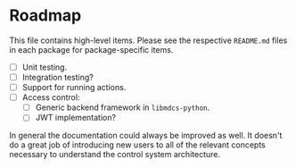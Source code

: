 # Roadmap

This file contains high-level items. Please see the respective `README.md` files in each package for
package-specific items.

- [ ] Unit testing.
- [ ] Integration testing?
- [ ] Support for running actions.
- [ ] Access control:
  - [ ] Generic backend framework in `libmdcs-python`.
  - [ ] JWT implementation?

In general the documentation could always be improved as well. It doesn't do a great job of
introducing new users to all of the relevant concepts necessary to understand the control system
architecture.
